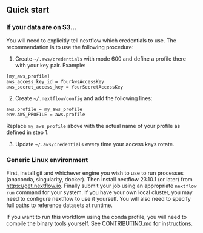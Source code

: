 
<a name="quick"></a>

## Quick start

### If your data are on S3...

You will need to explicitly tell nextflow which credentials to use. The recommendation is to use the following procedure:

1. Create `~/.aws/credentials` with mode 600 and define a profile there with your key pair. Example:

```
[my_aws_profile]
aws_access_key_id = YourAwsAccessKey
aws_secret_access_key = YourSecretAccessKey
```

2. Create `~/.nextflow/config` and add the following lines:

```
aws.profile = my_aws_profile
env.AWS_PROFILE = aws.profile
```

Replace `my_aws_profile` above with the actual name of your profile as defined in step 1.

3. Update `~/.aws/credentials` every time your access keys rotate.

### Generic Linux environment

First, install git and whichever engine you wish to use to run processes (anaconda, singularity, docker). Then install nextflow 23.10.1 (or later) from https://get.nextflow.io. Finally submit your job using an appropriate `nextflow run` command for your system. If you have your own local cluster, you may need to configure nextflow to use it yourself. You will also need to specify full paths to reference datasets at runtime.

If you want to run this workflow using the conda profile, you will need to compile the binary tools yourself. See [CONTRIBUTING.md](CONTRIBUTING.md) for instructions.
